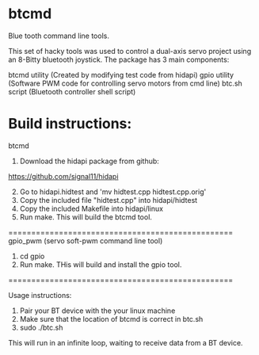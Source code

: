# btcmd

Blue tooth command line tools.

This set of hacky tools was used to control a dual-axis servo project using
an 8-Bitty bluetooth joystick.  The package has 3 main components:

btcmd utility (Created by modifying test code from hidapi)
gpio utility  (Software PWM code for controlling servo motors from cmd line)
btc.sh script (Bluetooth controller shell script)

Build instructions:
=================================================
btcmd 

1.  Download the hidapi package from github:
  
https://github.com/signal11/hidapi

2.  Go to hidapi.hidtest and 'mv hidtest.cpp hidtest.cpp.orig'
3.  Copy the included file "hidtest.cpp" into hidapi/hidtest 
4.  Copy the included Makefile into hidapi/linux
5.  Run make.  This will build the btcmd tool.

=================================================
gpio_pwm (servo soft-pwm command line tool)

1.  cd gpio
2.  Run make.  THis will build and install the gpio tool.

=================================================

Usage instructions:

1.  Pair your BT device with the your linux machine
2.  Make sure that the location of btcmd is correct in btc.sh
2.  sudo ./btc.sh 


This will run in an infinite loop, waiting to receive data from a 
BT device.  
